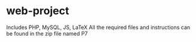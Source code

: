 # web-project
Includes PHP, MySQL, JS, LaTeX
All the required files and instructions can be found in the zip file named P7

